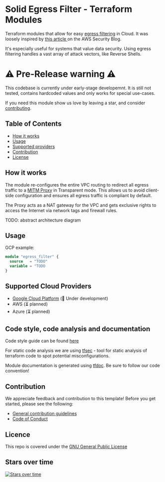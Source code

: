 # Solid Egress Filter - Terraform Modules

Terraform modules that allow for easy [egress filtering](https://en.wikipedia.org/wiki/Egress_filtering) in Cloud. It was loosely inspired by [this article ](https://aws.amazon.com/blogs/security/how-to-add-dns-filtering-to-your-nat-instance-with-squid/) on the AWS Security Blog.

It's especially useful for systems that value data security. Using egress filtering handles a vast array of attack vectors, like Reverse Shells.

# :warning: Pre-Release warning :warning:
This codebase is currently under early-stage developemnt. It is still not tested, contains hardcoded values and only works for special use-cases.

If you need this module show us love by leaving a star, and consider [contributing](#contribution).

## Table of Contents

- [How it works](#how-it-works)
- [Usage](#usage)
- [Supported providers](#supported-providers)
- [Contribution](#contribution)
- [License](#licence)

## How it works

The module re-configures the entire VPC routing to redirect all egress traffic to a [MITM Proxy](https://mitmproxy.org/) in Transparent mode.
This allows us to avoid client-side configuration and ensures all egress traffic is compliant by default.

The Proxy acts as a NAT gateway for the VPC and gets exclusive rights to access the Internet via network tags and firewall rules.

TODO: abstract architecture diagram

## Usage

GCP example:

```tf
module "egress_filter" {
  source   = "TODO"
  variable = "TODO
}
```

## Supported Cloud Providers

- [Google Cloud Platform](https://github.com/Solid-Potential/solid-egress-filter/blob/main/gcp) (:construction: Under development)
- AWS (:hourglass_flowing_sand: planned)
- Azure (:hourglass_flowing_sand: planned)

## Code style, code analysis and documentation
Code style guide can be found [here](https://github.com/Solid-Potential/solid-egress-filter/blob/main/TERRAFORM_STYLE_GUIDE.md)

For static code analysis we are using [tfsec](https://github.com/aquasecurity/tfsec) - tool for static analysis of terraform code to spot potential misconfigurations.

Module documentation is generated using [tfdoc](https://github.com/maur1th/tfdoc). Be sure to follow our code convention!

## Contribution

We appreciate feedback and contribution to this template! Before you get started, please see the following:

- [General contribution guidelines](https://github.com/Solid-Potential/solid-egress-filter/blob/main/CONTRIBUTING.md)
- [Code of Conduct](https://github.com/Solid-Potential/solid-egress-filter/blob/main/CODE-OF-CONDUCT.md)

## Licence

This repo is covered under the [GNU General Public License](https://github.com/Solid-Potential/solid-egress-filter/blob/main/LICENSE)


## Stars over time

[![Stars over time](https://starchart.cc/Solid-Potential/solid-egress-filter.svg)](https://starchart.cc/Solid-Potential/solid-egress-filter)

